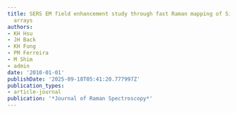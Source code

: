 ```yaml
---
title: SERS EM field enhancement study through fast Raman mapping of Sierpinski carpet
  arrays
authors:
- KH Hsu
- JH Back
- KH Fung
- PM Ferreira
- M Shim
- admin
date: '2010-01-01'
publishDate: '2025-09-18T05:41:20.777997Z'
publication_types:
- article-journal
publication: '*Journal of Raman Spectroscopy*'
---
```

